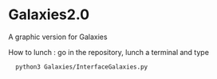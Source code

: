 # Galaxies2.0
A graphic version for Galaxies

How to lunch : 
  go in the repository, lunch a terminal and type 
  
      python3 Galaxies/InterfaceGalaxies.py
